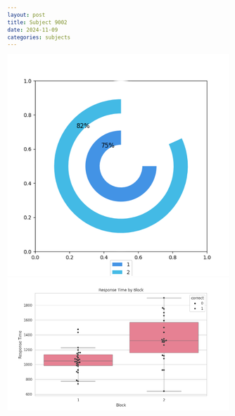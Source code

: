 ```yaml
---
layout: post
title: Subject 9002
date: 2024-11-09
categories: subjects
---
```


![](data/9002/run-1/9002__acc_test.png)
![](data/9002/run-1/9002_rt.png)
